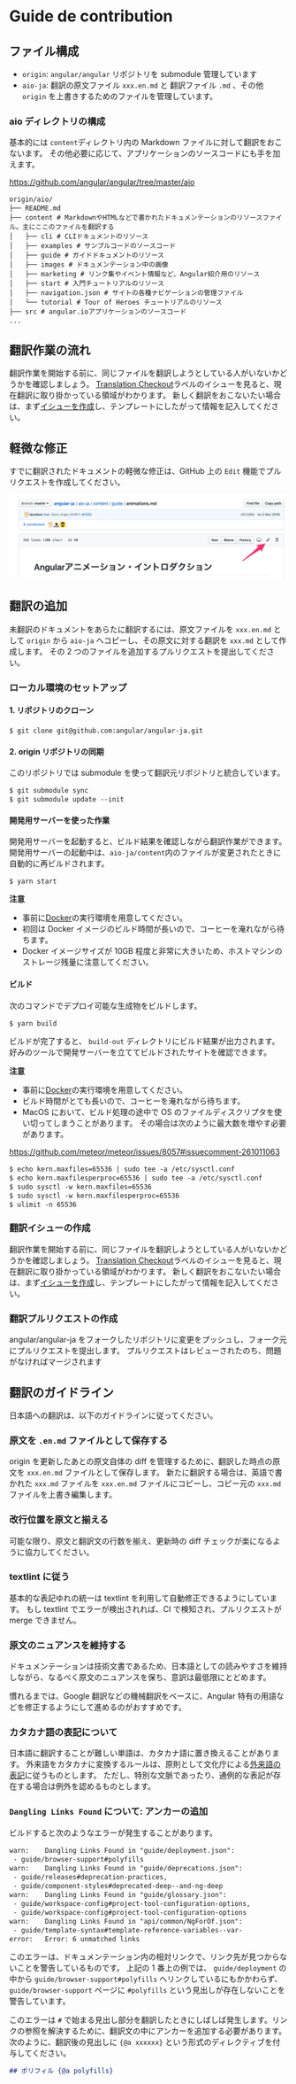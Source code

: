 # Guide de contribution

## ファイル構成

- `origin`: `angular/angular` リポジトリを submodule 管理しています
- `aio-ja`: 翻訳の原文ファイル `xxx.en.md` と 翻訳ファイル `.md` 、その他 `origin` を上書きするためのファイルを管理しています。

### aio ディレクトリの構成

基本的には `content`ディレクトリ内の Markdown ファイルに対して翻訳をおこないます。
その他必要に応じて、アプリケーションのソースコードにも手を加えます。

https://github.com/angular/angular/tree/master/aio

```
origin/aio/
├── README.md
├── content # MarkdownやHTMLなどで書かれたドキュメンテーションのリソースファイル。主にここのファイルを翻訳する
│   ├── cli # CLIドキュメントのリソース
│   ├── examples # サンプルコードのソースコード
│   ├── guide # ガイドドキュメントのリソース
│   ├── images # ドキュメンテーション中の画像
│   ├── marketing # リンク集やイベント情報など、Angular紹介用のリソース
│   ├── start # 入門チュートリアルのリソース
│   ├── navigation.json # サイトの各種ナビゲーションの管理ファイル
│   └── tutorial # Tour of Heroes チュートリアルのリソース
├── src # angular.ioアプリケーションのソースコード
...
```

## 翻訳作業の流れ

翻訳作業を開始する前に、同じファイルを翻訳しようとしている人がいないかどうかを確認しましょう。
[Translation Checkout](https://github.com/angular/angular-ja/labels/type%3A%20Translation%20Checkout)ラベルのイシューを見ると、現在翻訳に取り掛かっている領域がわかります。
新しく翻訳をおこないたい場合は、まず[イシューを作成](https://github.com/angular/angular-ja/issues/new/choose)し、テンプレートにしたがって情報を記入してください。

## 軽微な修正

すでに翻訳されたドキュメントの軽微な修正は、GitHub 上の `Edit` 機能でプルリクエストを作成してください。

![edit-on-github](./docs/edit-on-github.png)

## 翻訳の追加

未翻訳のドキュメントをあらたに翻訳するには、原文ファイルを `xxx.en.md` として `origin` から `aio-ja` へコピーし、その原文に対する翻訳を `xxx.md` として作成します。
その 2 つのファイルを追加するプルリクエストを提出してください。

### ローカル環境のセットアップ

#### 1. リポジトリのクローン

```
$ git clone git@github.com:angular/angular-ja.git
```

#### 2. origin リポジトリの同期

このリポジトリでは submodule を使って翻訳元リポジトリと統合しています。

```
$ git submodule sync
$ git submodule update --init
```

#### 開発用サーバーを使った作業

開発用サーバーを起動すると、ビルド結果を確認しながら翻訳作業ができます。
開発用サーバーの起動中は、`aio-ja/content`内のファイルが変更されたときに自動的に再ビルドされます。

```
$ yarn start
```

**注意**

- 事前に[Docker](https://www.docker.com/get-started)の実行環境を用意してください。
- 初回は Docker イメージのビルド時間が長いので、コーヒーを淹れながら待ちます。
- Docker イメージサイズが 10GB 程度と非常に大きいため、ホストマシンのストレージ残量に注意してください。

#### ビルド

次のコマンドでデプロイ可能な生成物をビルドします。

```
$ yarn build
```

ビルドが完了すると、 `build-out` ディレクトリにビルド結果が出力されます。
好みのツールで開発サーバーを立ててビルドされたサイトを確認できます。

**注意**

- 事前に[Docker](https://www.docker.com/get-started)の実行環境を用意してください。
- ビルド時間がとても長いので、コーヒーを淹れながら待ちます。
- MacOS において、ビルド処理の途中で OS のファイルディスクリプタを使い切ってしまうことがあります。
  その場合は次のように最大数を増やす必要があります。

https://github.com/meteor/meteor/issues/8057#issuecomment-261011063

```
$ echo kern.maxfiles=65536 | sudo tee -a /etc/sysctl.conf
$ echo kern.maxfilesperproc=65536 | sudo tee -a /etc/sysctl.conf
$ sudo sysctl -w kern.maxfiles=65536
$ sudo sysctl -w kern.maxfilesperproc=65536
$ ulimit -n 65536
```

### 翻訳イシューの作成

翻訳作業を開始する前に、同じファイルを翻訳しようとしている人がいないかどうかを確認しましょう。
[Translation Checkout](https://github.com/angular/angular-ja/labels/type%3A%20Translation%20Checkout)ラベルのイシューを見ると、現在翻訳に取り掛かっている領域がわかります。
新しく翻訳をおこないたい場合は、まず[イシューを作成](https://github.com/angular/angular-ja/issues/new/choose)し、テンプレートにしたがって情報を記入してください。

### 翻訳プルリクエストの作成

angular/angular-ja をフォークしたリポジトリに変更をプッシュし、フォーク元にプルリクエストを提出します。
プルリクエストはレビューされたのち、問題がなければマージされます

## 翻訳のガイドライン

日本語への翻訳は、以下のガイドラインに従ってください。

### 原文を `.en.md` ファイルとして保存する

origin を更新したあとの原文自体の diff を管理するために、翻訳した時点の原文を `xxx.en.md` ファイルとして保存します。
新たに翻訳する場合は、英語で書かれた `xxx.md` ファイルを `xxx.en.md` ファイルにコピーし、コピー元の `xxx.md` ファイルを上書き編集します。

### 改行位置を原文と揃える

可能な限り、原文と翻訳文の行数を揃え、更新時の diff チェックが楽になるように協力してください。

### textlint に従う

基本的な表記ゆれの統一は textlint を利用して自動修正できるようにしています。
もし textlint でエラーが検出されれば、CI で検知され、プルリクエストが merge できません。

### 原文のニュアンスを維持する

ドキュメンテーションは技術文書であるため、日本語としての読みやすさを維持しながら、なるべく原文のニュアンスを保ち、意訳は最低限にとどめます。

慣れるまでは、Google 翻訳などの機械翻訳をベースに、Angular 特有の用語などを修正するようにして進めるのがおすすめです。

### カタカナ語の表記について

日本語に翻訳することが難しい単語は、カタカナ語に置き換えることがあります。
外来語をカタカナに変換するルールは、原則として文化庁による[外来語の表記][]に従うものとします。
ただし、特別な文脈であったり、通例的な表記が存在する場合は例外を認めるものとします。

[外来語の表記]: https://www.bunka.go.jp/kokugo_nihongo/sisaku/joho/joho/kijun/naikaku/gairai/

### `Dangling Links Found` について: アンカーの追加

ビルドすると次のようなエラーが発生することがあります。

```
warn:    Dangling Links Found in "guide/deployment.json":
 - guide/browser-support#polyfills
warn:    Dangling Links Found in "guide/deprecations.json":
 - guide/releases#deprecation-practices,
 - guide/component-styles#deprecated-deep--and-ng-deep
warn:    Dangling Links Found in "guide/glossary.json":
 - guide/workspace-config#project-tool-configuration-options,
 - guide/workspace-config#project-tool-configuration-options
warn:    Dangling Links Found in "api/common/NgForOf.json":
 - guide/template-syntax#template-reference-variables--var-
error:   Error: 6 unmatched links
```

このエラーは、ドキュメンテーション内の相対リンクで、リンク先が見つからないことを警告しているものです。
上記の 1 番上の例では、 `guide/deployment` の中から `guide/browser-support#polyfills` へリンクしているにもかかわらず、 `guide/browser-support` ページに `#polyfills` という見出しが存在しないことを警告しています。

このエラーは `#` で始まる見出し部分を翻訳したときにしばしば発生します。リンクの参照を解決するために、翻訳文の中にアンカーを追加する必要があります。次のように、翻訳後の見出しに `{@a xxxxxx}` という形式のディレクティブを付与してください。

```md
## ポリフィル {@a polyfills}
```
